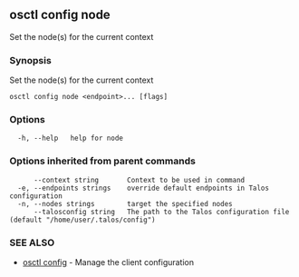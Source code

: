 <!-- markdownlint-disable -->
## osctl config node

Set the node(s) for the current context

### Synopsis

Set the node(s) for the current context

```
osctl config node <endpoint>... [flags]
```

### Options

```
  -h, --help   help for node
```

### Options inherited from parent commands

```
      --context string       Context to be used in command
  -e, --endpoints strings    override default endpoints in Talos configuration
  -n, --nodes strings        target the specified nodes
      --talosconfig string   The path to the Talos configuration file (default "/home/user/.talos/config")
```

### SEE ALSO

* [osctl config](osctl_config.md)	 - Manage the client configuration


